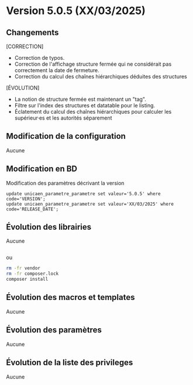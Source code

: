 # Version 5.0.5 (XX/03/2025) 

## Changements 

[CORRECTION]
* Correction de typos.
* Correction de l'affichage structure fermée qui ne considérait pas correctement la date de fermeture.
* Correction du calcul des chaînes hiérarchiques déduites des structures

[ÉVOLUTION]
* La notion de structure fermée est maintenant un "tag".
* Filtre sur l'index des structures et datatable pour le listing.
* Éclatement du calcul des chaînes hiérarchiques pour calculer les supérieur·es et les autorités séparement 

## Modification de la configuration

Aucune

## Modification en BD

Modification des paramètres décrivant la version
```postgresql
update unicaen_parametre_parametre set valeur='5.0.5' where code='VERSION';
update unicaen_parametre_parametre set valeur='XX/03/2025' where code='RELEASE_DATE';
```

## Évolution des librairies

Aucune

```bash
```

ou

```bash
rm -fr vendor
rm -fr composer.lock
composer install
```

## Évolution des macros et templates

Aucune

## Évolution des paramètres

Aucune

## Évolution de la liste des privileges

Aucune
